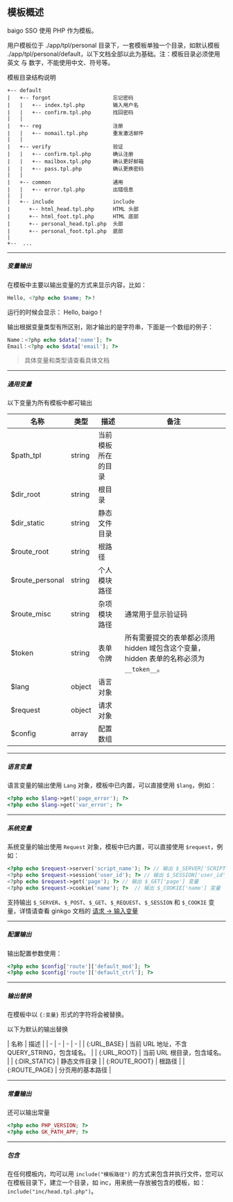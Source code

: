 ## 模板概述

baigo SSO 使用 PHP 作为模板。

用户模板位于 ./app/tpl/personal 目录下，一套模板单独一个目录，如默认模板 ./app/tpl/personal/default，以下文档全部以此为基础。注：模板目录必须使用 英文 与 数字，不能使用中文、符号等。

模板目录结构说明

    +-- default
    |   +-- forgot                    忘记密码
    |   |   +-- index.tpl.php         输入用户名
    |   |   +-- confirm.tpl.php       找回密码
    |   |
    |   +-- reg                       注册
    |   |   +-- nomail.tpl.php        重发激活邮件
    |   |
    |   +-- verify                    验证
    |   |   +-- confirm.tpl.php       确认注册
    |   |   +-- mailbox.tpl.php       确认更好邮箱
    |   |   +-- pass.tpl.php          确认更换密码
    |   |
    |   +-- common                    通用
    |   |   +-- error.tpl.php         出错信息
    |   |
    |   +-- include                   include
    |      +-- html_head.tpl.php      HTML 头部
    |      +-- html_foot.tpl.php      HTML 底部
    |      +-- personal_head.tpl.php  头部
    |      +-- personal_foot.tpl.php  底部
    |   
    +--  ...

----------

##### 变量输出

在模板中主要以输出变量的方式来显示内容，比如：

``` php
Hello, <?php echo $name; ?>！
```

运行的时候会显示： Hello, baigo！

输出根据变量类型有所区别，刚才输出的是字符串，下面是一个数组的例子：

``` php
Name：<?php echo $data['name']; ?>
Email：<?php echo $data['email']; ?>
```

> 具体变量和类型请查看具体文档

----------

##### 通用变量

以下变量为所有模板中都可输出

| 名称 | 类型 | 描述 | 备注 |
| - | - | - | - |
| $path_tpl | string | 当前模板所在的目录 | |
| $dir_root | string | 根目录 | |
| $dir_static | string | 静态文件目录 | |
| $route_root | string | 根路径 | |
| $route_personal | string | 个人模块路径 | |
| $route_misc | string | 杂项模块路径 | 通常用于显示验证码 |
| $token | string | 表单令牌 | 所有需要提交的表单都必须用 hidden 域包含这个变量，hidden 表单的名称必须为 `__token__`。 |
| $lang | object | 语言对象 |  |
| $request | object | 请求对象 |  |
| $config | array | 配置数组 |  |

----------

##### 语言变量

语言变量的输出使用 `Lang` 对象，模板中已内置，可以直接使用 `$lang`，例如：

``` php
<?php echo $lang->get('page_error'); ?>
<?php echo $lang->get('var_error'; ?>
```

----------

##### 系统变量

系统变量的输出使用 `Request` 对象，模板中已内置，可以直接使用 `$request`，例如：

``` php
<?php echo $request->server('script_name'); ?> // 输出 $_SERVER['SCRIPT_NAME'] 变量
<?php echo $request->session('user_id'); ?> // 输出 $_SESSION['user_id'] 变量
<?php echo $request->get('page'); ?> // 输出 $_GET['page'] 变量
<?php echo $request->cookie('name'); ?>  // 输出 $_COOKIE['name'] 变量
```

支持输出 `$_SERVER`、`$_POST`、`$_GET`、`$_REQUEST`、`$_SESSION` 和 `$_COOKIE` 变量，详情请查看 ginkgo 文档的 [请求 -> 输入变量](//doc.baigo.net/ginkgo/request/input)

----------

##### 配置输出

输出配置参数使用：

``` php
<?php echo $config['route']['default_mod']; ?>
<?php echo $config['route']['default_ctrl']; ?>
```

----------

##### 输出替换

在模板中以 `{:变量}` 形式的字符将会被替换。

以下为默认的输出替换

| 名称 | 描述 |
| - | - | - | - |
| {\:URL_BASE} | 当前 URL 地址，不含 QUERY_STRING，包含域名。 |
| {\:URL_ROOT} | 当前 URL 根目录，包含域名。 |
| {\:DIR_STATIC} | 静态文件目录 |
| {\:ROUTE_ROOT} | 根路径 |
| {\:ROUTE_PAGE} | 分页用的基本路径 |

----------

##### 常量输出

还可以输出常量

``` php
<?php echo PHP_VERSION; ?>
<?php echo GK_PATH_APP; ?>
```

----------

##### 包含

在任何模板内，均可以用 `include("模板路径")` 的方式来包含并执行文件，您可以在模板目录下，建立一个目录，如 inc，用来统一存放被包含的模板，如：`include("inc/head.tpl.php")`。
